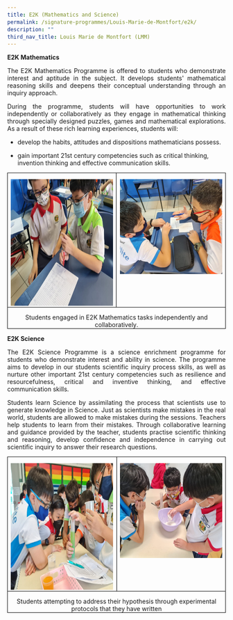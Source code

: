 ```yaml
---
title: E2K (Mathematics and Science)
permalink: /signature-programmes/Louis-Marie-de-Montfort/e2k/
description: ""
third_nav_title: Louis Marie de Montfort (LMM)
---
```

**E2K Mathematics**
<p align="justify">
The E2K Mathematics Programme is offered to students who demonstrate interest and aptitude in the subject. It develops students' mathematical reasoning skills and deepens their conceptual understanding through an inquiry approach.
</p>
<p align="justify">
During the programme, students will have opportunities to work independently or collaboratively as they engage in mathematical thinking through specially designed puzzles, games and mathematical explorations. As a result of these rich learning experiences, students will: </p>

*   develop the habits, attitudes and dispositions mathematicians possess. <br>
    
*   gain important 21st century competencies such as critical thinking, invention thinking and effective communication skills. <br>


<table style="border-collapse:collapse;border:none;mso-border-alt:solid windowtext .5pt;
 mso-yfti-tbllook:1184;mso-padding-alt:0in 5.4pt 0in 5.4pt" cellpadding="0" cellspacing="0" border="1" class="MsoTableGrid"><tbody><tr style="mso-yfti-irow:0;mso-yfti-firstrow:yes"><td style="width:233.75pt;border:solid windowtext 1.0pt;
  mso-border-alt:solid windowtext .5pt;padding:0in 5.4pt 0in 5.4pt" valign="top" width="312"><p style="margin-bottom:0in;text-align:center;
  line-height:normal" align="center" class="MsoNormal"><span style="mso-no-proof:yes"><img src="/images/E2K%20Math%201.jpeg" height="291" width="291"></span></p></td><td style="width:233.75pt;border:solid windowtext 1.0pt;
  border-left:none;mso-border-left-alt:solid windowtext .5pt;mso-border-alt:
  solid windowtext .5pt;padding:0in 5.4pt 0in 5.4pt" valign="top" width="312"><p style="margin-bottom:0in;text-align:center;
  line-height:normal" align="center" class="MsoNormal"><span style="mso-no-proof:yes"><img src="/images/E2K%20Math%203.jpeg" height="218" width="291"></span></p></td></tr><tr style="mso-yfti-irow:1;mso-yfti-lastrow:yes"><td style="width:467.5pt;border:solid windowtext 1.0pt;
  border-top:none;mso-border-top-alt:solid windowtext .5pt;mso-border-alt:solid windowtext .5pt;
  padding:0in 5.4pt 0in 5.4pt" valign="top" colspan="2" width="623"><p style="margin-bottom:0in;text-align:center;
  line-height:normal" align="center" class="MsoNormal">Students engaged in E2K Mathematics tasks independently and collaboratively.</p></td></tr></tbody></table>

**E2K Science**    
<p align="justify">
The E2K Science Programme is a science enrichment programme for students who demonstrate interest and ability in science. The programme aims to develop in our students scientific inquiry process skills, as well as nurture other important 21st century competencies such as resilience and resourcefulness, critical and inventive thinking, and effective communication skills. 
</p>
<p align="justify">
Students learn Science by assimilating the process that scientists use to generate knowledge in Science. Just as scientists make mistakes in the real world, students are allowed to make mistakes during the sessions. Teachers help students to learn from their mistakes. Through collaborative learning and guidance provided by the teacher, students practise scientific thinking and reasoning, develop confidence and independence in carrying out scientific inquiry to answer their research questions.
</p>
<table style="border-collapse:collapse;border:none;mso-border-alt:solid windowtext .5pt;
 mso-yfti-tbllook:1184;mso-padding-alt:0in 5.4pt 0in 5.4pt" cellpadding="0" cellspacing="0" border="1" class="MsoTableGrid"><tbody><tr style="mso-yfti-irow:0;mso-yfti-firstrow:yes"><td style="width:233.75pt;border:solid windowtext 1.0pt;
  mso-border-alt:solid windowtext .5pt;padding:0in 5.4pt 0in 5.4pt" valign="top" width="312"><p style="margin-bottom:0in;text-align:center;
  line-height:normal" align="center" class="MsoNormal"><span style="mso-no-proof:yes"><img src="/images/E2K%20Sci%202.jpeg" height="291" width="291"></span></p></td><td style="width:233.75pt;border:solid windowtext 1.0pt;
  border-left:none;mso-border-left-alt:solid windowtext .5pt;mso-border-alt:
  solid windowtext .5pt;padding:0in 5.4pt 0in 5.4pt" valign="top" width="312"><p style="margin-bottom:0in;text-align:center;
  line-height:normal" align="center" class="MsoNormal"><span style="mso-no-proof:yes"><img src="/images/E2K%20Sci%201.jpeg" height="218" width="291"></span></p></td></tr><tr style="mso-yfti-irow:1;mso-yfti-lastrow:yes"><td style="width:467.5pt;border:solid windowtext 1.0pt;
  border-top:none;mso-border-top-alt:solid windowtext .5pt;mso-border-alt:solid windowtext .5pt;
  padding:0in 5.4pt 0in 5.4pt" valign="top" colspan="2" width="623"><p style="margin-bottom:0in;text-align:center;
  line-height:normal" align="center" class="MsoNormal">Students attempting to address their hypothesis through experimental protocols that they have written</p></td></tr></tbody></table>
